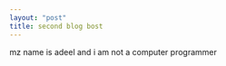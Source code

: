 ```yaml
---
layout: "post"
title: second blog bost
---
```


mz name is adeel and i am not a computer programmer
